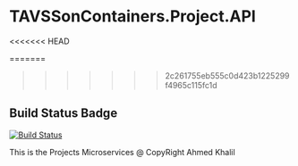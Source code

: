 # TAVSSonContainers.Project.API
<<<<<<< HEAD

=======
>>>>>>> 2c261755eb555c0d423b1225299f4965c115fc1d
## Build Status Badge
[![Build Status](https://dev.azure.com/TavssOnContainers/Project.API/_apis/build/status/Project.API?branchName=master)](https://dev.azure.com/TavssOnContainers/Project.API/_build/latest?definitionId=2&branchName=master)

This is the Projects Microservices
@ CopyRight Ahmed Khalil
